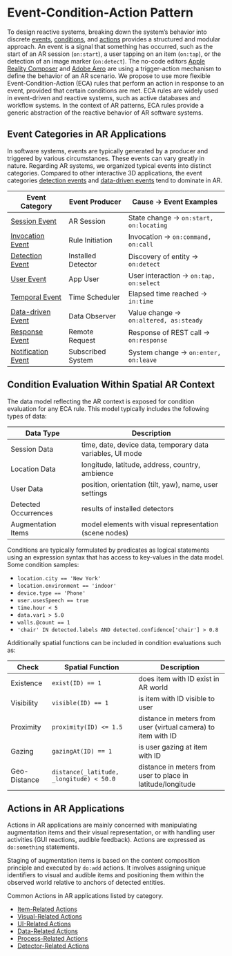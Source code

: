 # Event-Condition-Action Pattern
To design reactive systems, breaking down the system’s behavior into discrete [events](#events-categories-in-ar-applications), [conditions](#condition-evaluation-within-spatial-ar-context), and [actions](#actions-in-ar-applications) provides a structured and modular approach. An event is a signal that something has occurred, such as the start of an AR session (`on:start`), a user tapping on an item (`on:tap`), or the detection of an image marker (`on:detect`). The no-code editors [Apple Reality Composer](https://developer.apple.com/augmented-reality/tools/) and [Adobe Aero](https://www.adobe.com/products/aero.html) are using a trigger-action mechanism to define the behavior of an AR scenario. We propose to use more flexible Event-Condition-Action (ECA) rules that perform an action in response to an event, provided that certain conditions are met. ECA rules are widely used in event-driven and reactive systems, such as active databases and workflow systems. In the context of AR patterns, ECA rules provide a generic abstraction of the reactive behavior of AR software systems.

## Event Categories in AR Applications
In software systems, events are typically generated by a producer and triggered by various circumstances. These events can vary greatly in nature. Regarding AR systems, we organized typical events into distinct categories. Compared to other interactive 3D applications, the event categories [detection events](events.md#detection-events) and [data-driven events](events.md#data-driven-events) tend to dominate in AR.

| Event Category | Event Producer | Cause → Event Examples |
|---|---|---|
| [Session Event](events.md#session-events) | AR Session | State change → `on:start, on:locating` |
| [Invocation Event](events.md#invocation-events) | Rule Initiation | Invocation → `on:command, on:call` |
| [Detection Event](events.md#detection-events) | Installed Detector | Discovery of entity → `on:detect` |
| [User Event](events.md#user-events) | App User | User interaction → `on:tap, on:select` |
| [Temporal Event](events.md#temporal-events) | Time Scheduler | Elapsed time reached → `in:time` |
| [Data-driven Event](events.md#data-driven-events) | Data Observer | Value change → `on:altered, as:steady` | 
| [Response Event](events.md#response-events) | Remote Request | Response of REST call → `on:response` | 
| [Notification Event](events.md#notification-events) | Subscribed System | System change → `on:enter, on:leave` |

## Condition Evaluation Within Spatial AR Context
The data model reflecting the AR context is exposed for condition evaluation for any ECA rule. This model typically includes the following types of data:

| Data Type | Description |
|---|---|
| Session Data| time, date, device data, temporary data variables, UI mode |
| Location Data | longitude, latitude, address, country, ambience |
| User Data | position, orientation (tilt, yaw), name, user settings |
| Detected Occurrences | results of installed detectors
| Augmentation Items | model elements with visual representation (scene nodes) |

Conditions are typically formulated by predicates as logical statements using an expression syntax that has access to key-values in the data model. Some condition samples:
- `location.city == 'New York'`
- `location.environment == 'indoor'`
- `device.type == 'Phone'`
- `user.usesSpeech == true`
- `time.hour < 5`
- `data.var1 > 5.0`
- `walls.@count == 1`
- `'chair' IN detected.labels AND detected.confidence['chair'] > 0.8`

Additionally spatial functions can be included in condition evaluations such as:

| Check | Spatial Function | Description |
|---|---|---|
| Existence | `exist(ID) == 1` | does item with ID exist in AR world |
| Visibility | `visible(ID) == 1` | is item with ID visible to user |
| Proximity | `proximity(ID) <= 1.5` | distance in meters from user (virtual camera) to item with ID |
| Gazing | `gazingAt(ID) == 1` | is user gazing at item with ID |
| Geo-Distance | `distance(_latitude, _longitude) < 50.0` | distance in meters from user to place in latitude/longitude |

## Actions in AR Applications
Actions in AR applications are mainly concerned with manipulating augmentation items and their visual representation, or with handling user activities (GUI reactions, audible feedback). Actions are expressed as `do:something` statements.

Staging of augmentation items is based on the content composition principle and executed by `do:add` actions. It involves assigning unique identifiers to visual and audible items and positioning them within the observed world relative to anchors of detected entities.

Common Actions in AR applications listed by category.

* [Item-Related Actions](actions.md#item-related-actions)
* [Visual-Related Actions](actions.md#visual-related-actions)
* [UI-Related Actions](actions.md#ui-related-actions)
* [Data-Related Actions](actions.md#data-related-actions)
* [Process-Related Actions](actions.md#process-related-actions)
* [Detector-Related Actions](actions.md#detector-related-actions)